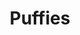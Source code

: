 ---
title: Puffies
crosslinks:
- u_imguralbumbot
- livven
- MassdropBot
- AlbumBabes
- torpedotits
- gonewild
- BustyPetite
- adorableporn
- FayeReagan
- hugeboobs
- autourbanbot
- PlayMe
- SexyFlowerWater
- MassiveTitsnAss
- ForeverAlone
- braceface
- bois
- cheeky_olive
- botwatch
- tipofmypenis
---